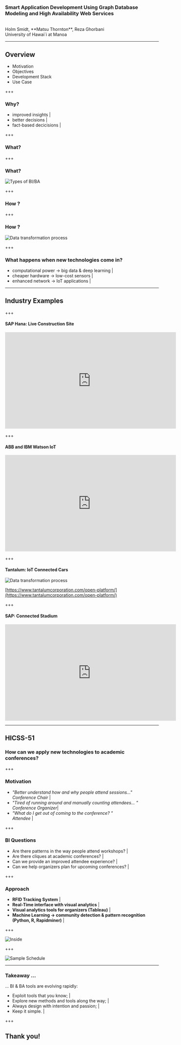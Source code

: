 ### Smart Application Development Using Graph Database Modeling and High Availability Web Services

<br>
<sm>Holm Smidt, **Matsu Thornton**, Reza Ghorbani <br>
University of Hawai`i at Manoa</sm>


---

## Overview

- Motivation
- Objectives
- Development Stack
- Use Case


+++

### Why?

- improved insights |
- better decisions  |
- fact-based decicisions |


+++

### What?

+++

### What?
![Types of BI/BA](assets/BA_types.png)

+++

### How ?

+++

### How ?

![Data transformation process](assets/data_to_knowledge.png)

+++

### What happens when new technologies come in?

- computational power &rarr; big data & deep learning |
- cheaper hardware &rarr; low-cost sensors  |
- enhanced network &rarr; IoT applications |
---

## Industry Examples

+++

#### SAP Hana: Live Construction Site

<iframe width="560" height="315" src="https://www.youtube.com/embed/xNE5Goby2dc" frameborder="0" gesture="media" allow="encrypted-media" allowfullscreen></iframe>

+++

#### ABB and IBM Watson IoT

<iframe width="560" height="315" src="https://www.youtube.com/embed/-4CazFUHgDs" frameborder="0" gesture="media" allow="encrypted-media" allowfullscreen></iframe>

+++

#### Tantalum: IoT Connected Cars

![Data transformation process](assets/Tantalum.png)

[https://www.tantalumcorporation.com/open-platform/](https://www.tantalumcorporation.com/open-platform/)

+++

#### SAP: Connected Stadium

<iframe width="560" height="315" src="https://www.youtube.com/embed/Lx0q5XjR18Q" frameborder="0" gesture="media" allow="encrypted-media" allowfullscreen></iframe>

---

## HICSS-51

### How can we apply new technologies to academic conferences?

+++

### Motivation

- _"Better understand how and why people attend sessions..." <br> Conference Chair_ |
- _"Tired of running around and manually counting attendees... " <br> Conference Organizer_|
- _"What do I get out of coming to the conference? " <br> Attendee_ |

+++

### BI Questions

- Are there patterns in the way people attend workshops? |
- Are there cliques at academic conferences?  |
- Can we provide an improved attendee experience? |
- Can we help organizers plan for upcoming conferences? |

+++

### Approach

- **RFID Tracking System**  |
- **Real-Time interface with visual analytics** |
- **Visual analytics tools for organizers (Tableau)** |
- **Machine Learning &rarr; community detection & pattern recognition (Python, R, Rapidminer)** |

+++

![Inside](assets/hicss2.png)

+++

![Sample Schedule](assets/sample_graph.png)

---
### Takeaway  ...

... BI & BA tools are evolving rapidly:

- Exploit tools that you know; |
- Explore new methods and tools along the way; |
- Always design with intention and passion; |
- Keep it simple. |

+++

## Thank you!
